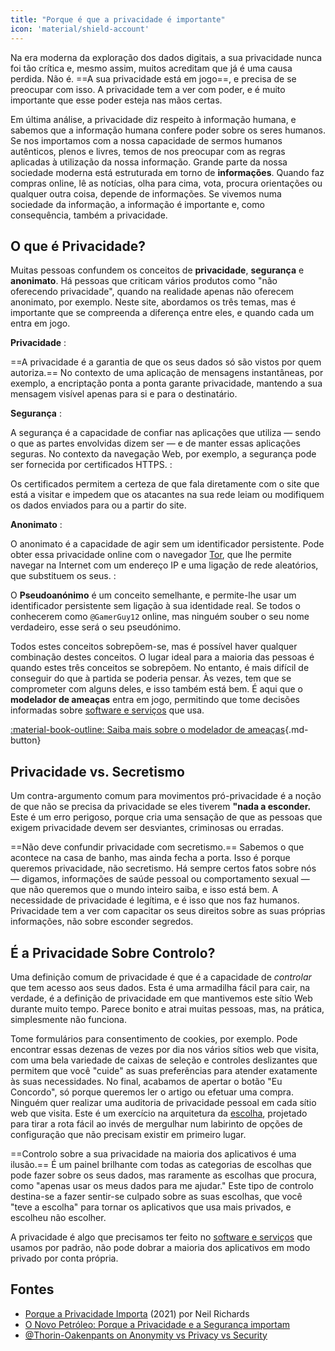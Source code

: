 ```yaml
---
title: "Porque é que a privacidade é importante"
icon: 'material/shield-account'
---
```


Na era moderna da exploração dos dados digitais, a sua privacidade nunca foi tão crítica e, mesmo assim, muitos acreditam que já é uma causa perdida. Não é. ==A sua privacidade está em jogo==, e precisa de se preocupar com isso. A privacidade tem a ver com poder, e é muito importante que esse poder esteja nas mãos certas.

Em última análise, a privacidade diz respeito à informação humana, e sabemos que a informação humana confere poder sobre os seres humanos. Se nos importamos com a nossa capacidade de sermos humanos autênticos, plenos e livres, temos de nos preocupar com as regras aplicadas à utilização da nossa informação. Grande parte da nossa sociedade moderna está estruturada em torno de **informações**. Quando faz compras online, lê as notícias, olha para cima, vota, procura orientações ou qualquer outra coisa, depende de informações. Se vivemos numa sociedade da informação, a informação é importante e, como consequência, também a privacidade.

## O que é Privacidade?

Muitas pessoas confundem os conceitos de **privacidade**, **segurança** e **anonimato**. Há pessoas que criticam vários produtos como "não oferecendo privacidade", quando na realidade apenas não oferecem anonimato, por exemplo. Neste site, abordamos os três temas, mas é importante que se compreenda a diferença entre eles, e quando cada um entra em jogo.

**Privacidade**
:

==A privacidade é a garantia de que os seus dados só são vistos por quem autoriza.== No contexto de uma aplicação de mensagens instantâneas, por exemplo, a encriptação ponta a ponta garante privacidade, mantendo a sua mensagem visível apenas para si e para o destinatário.

**Segurança**
:

A segurança é a capacidade de confiar nas aplicações que utiliza — sendo o que as partes envolvidas dizem ser — e de manter essas aplicações seguras. No contexto da navegação Web, por exemplo, a segurança pode ser fornecida por certificados HTTPS.
:

Os certificados permitem a certeza de que fala diretamente com o site que está a visitar e impedem que os atacantes na sua rede leiam ou modifiquem os dados enviados para ou a partir do site.

**Anonimato**
:

O anonimato é a capacidade de agir sem um identificador persistente. Pode obter essa privacidade online com o navegador [Tor](../tor.md), que lhe permite navegar na Internet com um endereço IP e uma ligação de rede aleatórios, que substituem os seus.
:

O **Pseudoanónimo** é um conceito semelhante, e permite-lhe usar um identificador persistente sem ligação à sua identidade real. Se todos o conhecerem como `@GamerGuy12` online, mas ninguém souber o seu nome verdadeiro, esse será o seu pseudónimo.

Todos estes conceitos sobrepõem-se, mas é possível haver qualquer combinação destes conceitos. O lugar ideal para a maioria das pessoas é quando estes três conceitos se sobrepõem. No entanto, é mais difícil de conseguir do que à partida se poderia pensar. Às vezes, tem que se comprometer com alguns deles, e isso também está bem. É aqui que o **modelador de ameaças** entra em jogo, permitindo que tome decisões informadas sobre [software e serviços](../tools.md) que usa.

[:material-book-outline: Saiba mais sobre o modelador de ameaças](threat-modeling.md ""){.md-button}

## Privacidade vs. Secretismo

Um contra-argumento comum para movimentos pró-privacidade é a noção de que não se precisa da privacidade se eles tiverem **"nada a esconder.** Este é um erro perigoso, porque cria uma sensação de que as pessoas que exigem privacidade devem ser desviantes, criminosas ou erradas.

==Não deve confundir privacidade com secretismo.== Sabemos o que acontece na casa de banho, mas ainda fecha a porta. Isso é porque queremos privacidade, não secretismo. Há sempre certos fatos sobre nós — digamos, informações de saúde pessoal ou comportamento sexual — que não queremos que o mundo inteiro saiba, e isso está bem. A necessidade de privacidade é legítima, e é isso que nos faz humanos. Privacidade tem a ver com capacitar os seus direitos sobre as suas próprias informações, não sobre esconder segredos.

## É a Privacidade Sobre Controlo?

Uma definição comum de privacidade é que é a capacidade de *controlar* que tem acesso aos seus dados. Esta é uma armadilha fácil para cair, na verdade, é a definição de privacidade em que mantivemos este sítio Web durante muito tempo. Parece bonito e atrai muitas pessoas, mas, na prática, simplesmente não funciona.

Tome formulários para consentimento de cookies, por exemplo. Pode encontrar essas dezenas de vezes por dia nos vários sítios web que visita, com uma bela variedade de caixas de seleção e controles deslizantes que permitem que você "cuide" as suas preferências para atender exatamente às suas necessidades. No final, acabamos de apertar o botão "Eu Concordo", só porque queremos ler o artigo ou efetuar uma compra. Ninguém quer realizar uma auditoria de privacidade pessoal em cada sítio web que visita. Este é um exercício na arquitetura da [escolha](https://pt.wikipedia.org/wiki/Arquitetura_da_escolha), projetado para tirar a rota fácil ao invés de mergulhar num labirinto de opções de configuração que não precisam existir em primeiro lugar.

==Controlo sobre a sua privacidade na maioria dos aplicativos é uma ilusão.== É um painel brilhante com todas as categorias de escolhas que pode fazer sobre os seus dados, mas raramente as escolhas que procura, como "apenas usar os meus dados para me ajudar." Este tipo de controlo destina-se a fazer sentir-se culpado sobre as suas escolhas, que você "teve a escolha" para tornar os aplicativos que usa mais privados, e escolheu não escolher.

A privacidade é algo que precisamos ter feito no [software e serviços](../tools.md) que usamos por padrão, não pode dobrar a maioria dos aplicativos em modo privado por conta própria.

## Fontes

- [Porque a Privacidade Importa](https://www.amazon.com/Why-Privacy-Matters-Neil-Richards/dp/0190939044) (2021) por Neil Richards
- [O Novo Petróleo: Porque a Privacidade e a Segurança importam](https://thenewoil.org/en/guides/prologue/why/)
- [@Thorin-Oakenpants on Anonymity vs Privacy vs Security](https://code.privacyguides.dev/privacyguides/privacytools.io/issues/1760#issuecomment-10452)
